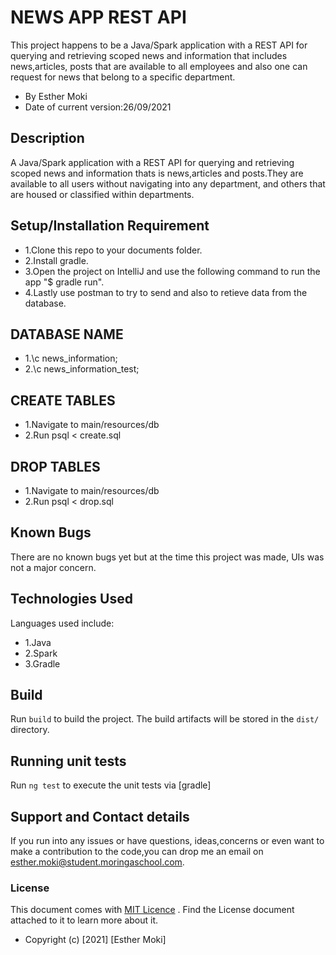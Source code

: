 # NEWS APP REST API
This project happens to be a Java/Spark application with a REST API for querying and retrieving scoped news and information that includes news,articles,
posts that are available to all employees and also one can request for news that belong to a specific department.


* By Esther Moki
* Date of current version:26/09/2021

## Description
A Java/Spark application with a REST API for querying and retrieving scoped news and information thats is news,articles 
and posts.They are available to all users without navigating into any department, and others that are housed or
classified within departments.


## Setup/Installation Requirement

* 1.Clone this repo to your documents folder.
* 2.Install gradle.
* 3.Open the project on IntelliJ and use the following command to run the app "$ gradle run".
* 4.Lastly use postman to try to send and also to retieve data from the database.

## DATABASE NAME

* 1.\c news_information;
* 2.\c news_information_test;

## CREATE TABLES
* 1.Navigate to main/resources/db
* 2.Run psql < create.sql

## DROP TABLES
* 1.Navigate to main/resources/db
* 2.Run psql < drop.sql

## Known Bugs

There are no known bugs yet but at the time this project was made, UIs was not a major concern.

## Technologies Used

Languages used include:
* 1.Java
* 2.Spark
* 3.Gradle

## Build

Run `build` to build the project. The build artifacts will be stored in the `dist/` directory.

## Running unit tests

Run `ng test` to execute the unit tests via [gradle]

## Support and Contact details

If you run into any issues or have questions, ideas,concerns or even want to make a contribution to the code,you can drop me an email on esther.moki@student.moringaschool.com.

### License

This document comes with <a href="https://github.com/Esther-Moki/news-stuff/blob/master/LICENSE" target="_blank">MIT Licence</a> . Find the License document attached to it to learn more about it.
* Copyright (c) [2021] [Esther Moki] 






